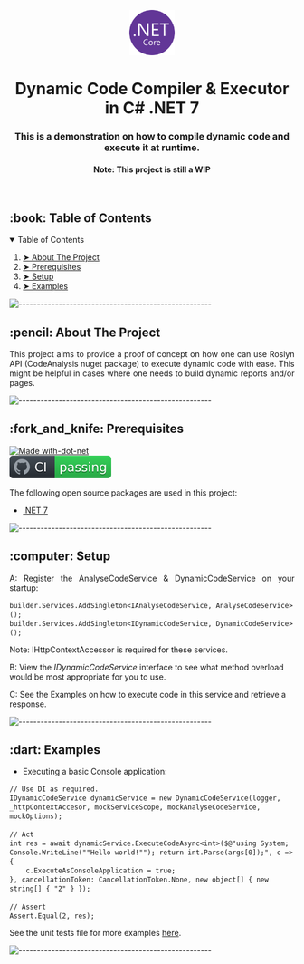 <p align="center"> 
  <img src="https://github.com/devicons/devicon/blob/master/icons/dotnetcore/dotnetcore-original.svg" alt="NET Logo" width="80px" height="80px">
</p>
<h1 align="center"> Dynamic Code Compiler & Executor in C# .NET 7 </h1>
<h3 align="center"> This is a demonstration on how to compile dynamic code and execute it at runtime. </h3>  
<h4 align="center"> Note: This project is still a WIP </h4>  
</br>
<!-- TABLE OF CONTENTS -->
<h2 id="table-of-contents"> :book: Table of Contents</h2>
<details open="open">
  <summary>Table of Contents</summary>
  <ol>
    <li><a href="#about-the-project"> ➤ About The Project</a></li>
    <li><a href="#prerequisites"> ➤ Prerequisites</a></li>
    <li><a href="#setup"> ➤ Setup</a></li>
    <li><a href="#examples"> ➤ Examples</a></li>
  </ol>
</details>

![-----------------------------------------------------](https://raw.githubusercontent.com/andreasbm/readme/master/assets/lines/rainbow.png)

<!-- ABOUT THE PROJECT -->
<h2 id="about-the-project"> :pencil: About The Project</h2>
<p align="justify"> 
  This project aims to provide a proof of concept on how one can use Roslyn API (CodeAnalysis nuget package) to execute dynamic code with ease. This might be helpful in cases where one needs to build dynamic reports and/or pages.
</p>

![-----------------------------------------------------](https://raw.githubusercontent.com/andreasbm/readme/master/assets/lines/rainbow.png)

<!-- PREREQUISITES -->
<h2 id="prerequisites"> :fork_and_knife: Prerequisites</h2>

[![Made with-dot-net](https://img.shields.io/badge/-Made%20with%20.NET-purple)](https://dotnet.microsoft.com/en-us/) <br>
[![build status][buildstatus-image]][buildstatus-url]

[buildstatus-image]: https://github.com/ChristopherVR/DynamicExecutor/blob/main/.github/workflows/badge.svg
[buildstatus-url]: https://github.com/ChristopherVR/DynamicExecutor/actions

<!--This project is written mainly in C# and JavaScript programming languages. <br>-->
The following open source packages are used in this project:
* <a href="https://github.com/dotnet/aspnetcore"> .NET 7</a> 
 
![-----------------------------------------------------](https://raw.githubusercontent.com/andreasbm/readme/master/assets/lines/rainbow.png)


<h2 id="setup"> :computer: Setup</h2>

<p align="justify"> 
A: Register the AnalyseCodeService & DynamicCodeService on your startup:

```
builder.Services.AddSingleton<IAnalyseCodeService, AnalyseCodeService>();
builder.Services.AddSingleton<IDynamicCodeService, DynamicCodeService>();
```

Note: IHttpContextAccessor is required for these services.

B: View the *IDynamicCodeService* interface to see what method overload would be most appropriate for you to use.

C: See the Examples on how to execute code in this service and retrieve a response.

</p>

![-----------------------------------------------------](https://raw.githubusercontent.com/andreasbm/readme/master/assets/lines/rainbow.png)


<!-- ROADMAP -->
<h2 id="examples"> :dart: Examples</h2>

<p align="justify"> 

* Executing a basic Console application:

```
// Use DI as required.
IDynamicCodeService dynamicService = new DynamicCodeService(logger, _httpContextAccesor, mockServiceScope, mockAnalyseCodeService, mockOptions);

// Act
int res = await dynamicService.ExecuteCodeAsync<int>($@"using System; Console.WriteLine(""Hello world!""); return int.Parse(args[0]);", c =>
{
    c.ExecuteAsConsoleApplication = true;
}, cancellationToken: CancellationToken.None, new object[] { new string[] { "2" } });

// Assert
Assert.Equal(2, res);
```

See the unit tests file for more examples <a href="https://github.com/ChristopherVR/DynamicExecutor/blob/main/DynamicModule.UnitTests/CSharpAnalysisTests.cse"> here</a>.

</p>

![-----------------------------------------------------](https://raw.githubusercontent.com/andreasbm/readme/master/assets/lines/rainbow.png)

